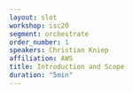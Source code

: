 ```yaml
---
layout: slot
workshop: isc20
segment: orchestrate
order_number: 1
speakers: Christian Kniep
affiliation: AWS
title: Introduction and Scope
duration: "5min"
---
```


